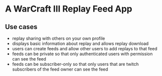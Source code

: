# A WarCraft III Replay Feed App

## Use cases
* replay sharing with others on your own profile
* displays basic information about replay and allows replay download
* users can create feeds and allow other users to add replays to that feed
* feeds can be private so that only authenticated users with permission can see the feed
* feeds can be subscriber-only so that only users that are twitch subscribers of the feed owner can see the feed
